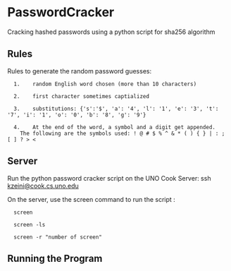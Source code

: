 # PasswordCracker

Cracking hashed passwords using a python script for sha256 algorithm

## Rules

Rules to generate the random password guesses:
      
      1.	random English word chosen (more than 10 characters)
      
      2.	first character sometimes captialized
      
      3.	substitutions: {'s':'$', 'a': '4', 'l': '1', 'e': '3', 't': '7', 'i': '1', 'o': '0', 'b': '8', 'g': '9'}
      
      4.	At the end of the word, a symbol and a digit get appended. 
        The following are the symbols used: ! @ # $ % ^ & * ( ) { } | : ; [ ] ? > <

## Server 

Run the python password cracker script on the UNO Cook Server: ssh kzeini@cook.cs.uno.edu 

On the server, use the screen command to run the script : 

      screen 
      
      screen -ls
      
      screen -r "number of screen"

## Running the Program


